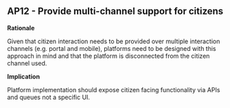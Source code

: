 ## AP12 - Provide multi-channel support for citizens

**Rationale**

Given that citizen interaction needs to be provided over multiple interaction channels (e.g. portal and mobile), platforms need to be designed with this approach in mind and that the platform is disconnected from the citizen channel used.

**Implication**

Platform implementation should expose citizen facing functionality via APIs and queues not a specific UI.
